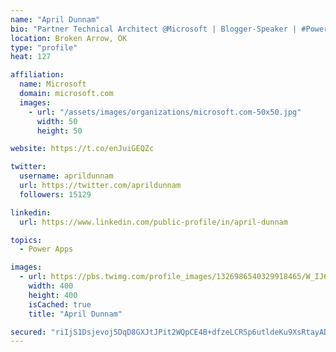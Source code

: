 ```yaml
---
name: "April Dunnam"
bio: "Partner Technical Architect @Microsoft | Blogger-Speaker | #PowerApps, #PowerAutomate, #Office365, #SharePoint | #WIT | #Karaoke Queen"
location: Broken Arrow, OK
type: "profile"
heat: 127

affiliation:
  name: Microsoft
  domain: microsoft.com
  images:
    - url: "/assets/images/organizations/microsoft.com-50x50.jpg"
      width: 50
      height: 50

website: https://t.co/enJuiGEQZc

twitter:
  username: aprildunnam
  url: https://twitter.com/aprildunnam
  followers: 15129

linkedin:
  url: https://www.linkedin.com/public-profile/in/april-dunnam

topics:
  - Power Apps

images:
  - url: https://pbs.twimg.com/profile_images/1326986540329918465/W_IJ6Ih2_400x400.jpg
    width: 400
    height: 400
    isCached: true
    title: "April Dunnam"

secured: "riIjS1Dsjevoj5DqD8GXJtJPit2WQpCE4B+dfzeLCRSp6utldeKu9XsRtayADhxpigrBLC8PTz2tSVVYLzw4Cq4vWBevSbFVHp6HWv/NzlAcejXjtfROjEGRIKQtO93WY40RuPG6ibp4tZbJP3JRsnKfhkfT9UlkBFwNy/HKFQ5TP3fi5Cja7Wq4ILvGE4A7iITcP9uxEOKmbLMPHPwBd7Vn0QLzrWIiffLtuxZnHFqCrBSOm3RfDG/WhmF93ZQHZ+U0axaXNSXImFj9UYadaSU1WD6Zj0rCTWAZ+efnOCKz9Mk4U6bj1ErzNGmd29mxlOGn4oiykkGaagkbtcRybTzPyvEEfUMOkgKCkL9NxIqxNWJKhP5mQfbxkHtjHUX4tgRDPrLmiKx7JGVPL5jJhTzjZ5pu7aEBYzQaB9PBiNs=;/kXE/OBDsohLXatp/AL/6A=="
---
```



